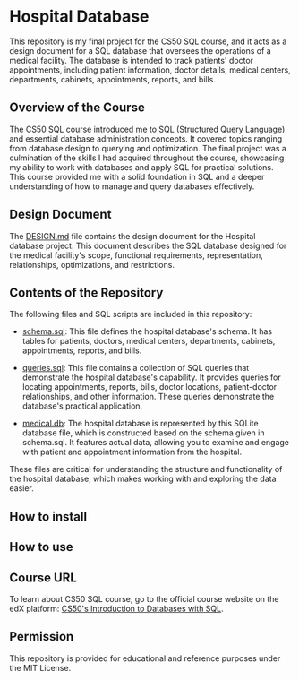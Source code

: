 # Hospital Database

This repository is my final project for the CS50 SQL course, and it acts as a design document for a SQL database that oversees the operations of a medical facility. The database is intended to track patients' doctor appointments, including patient information, doctor details, medical centers, departments, cabinets, appointments, reports, and bills.


## Overview of the Course
The CS50 SQL course introduced me to SQL (Structured Query Language) and essential database administration concepts. It covered topics ranging from database design to querying and optimization. The final project was a culmination of the skills I had acquired throughout the course, showcasing my ability to work with databases and apply SQL for practical solutions. This course provided me with a solid foundation in SQL and a deeper understanding of how to manage and query databases effectively.


## Design Document

The [DESIGN.md](DESIGN.md) file contains the design document for the Hospital database project. This document describes the SQL database designed for the medical facility's scope, functional requirements, representation, relationships, optimizations, and restrictions.


## Contents of the Repository

The following files and SQL scripts are included in this repository:

- [schema.sql](schema.sql): This file defines the hospital database's schema. It has tables for patients, doctors, medical centers, departments, cabinets, appointments, reports, and bills.
  
- [queries.sql](queries.sql): This file contains a collection of SQL queries that demonstrate the hospital database's capability. It provides queries for locating appointments, reports, bills, doctor locations, patient-doctor relationships, and other information. These queries demonstrate the database's practical application.

- [medical.db](medical.db): The hospital database is represented by this SQLite database file, which is constructed based on the schema given in schema.sql. It features actual data, allowing you to examine and engage with patient and appointment information from the hospital.

These files are critical for understanding the structure and functionality of the hospital database, which makes working with and exploring the data easier.


## How to install


## How to use


## Course URL

To learn about CS50 SQL course, go to the official course website on the edX platform: [CS50's Introduction to Databases with SQL](https://www.edx.org/learn/sql/harvard-university-cs50-s-introduction-to-databases-with-sql).


## Permission

This repository is provided for educational and reference purposes under the MIT License.
